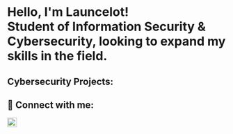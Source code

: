 <h1>Hello, I'm Launcelot! <br/>Student of Information Security & Cybersecurity, looking to expand my skills in the field.

<h2>Cybersecurity Projects:</h2>



<h2> 🤳 Connect with me:</h2>

[<img align="left" alt="LauncelotSutton | LinkedIn" width="22px" src="https://cdn.jsdelivr.net/npm/simple-icons@v3/icons/linkedin.svg" />][linkedin]

[linkedin]: www.linkedin.com/in/launcelot-sutton-8a210355
